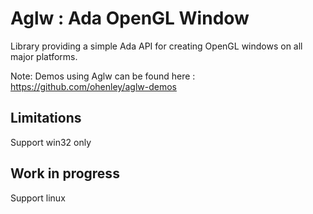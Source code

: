 # Aglw : Ada OpenGL Window

Library providing a simple Ada API for creating OpenGL windows on all major platforms.

Note: Demos using Aglw can be found here : https://github.com/ohenley/aglw-demos

## Limitations

Support win32 only

## Work in progress

Support linux



